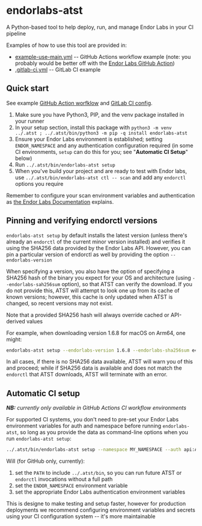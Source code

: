 # endorlabs-atst
A Python-based tool to help deploy, run, and manage Endor Labs in your CI pipeline

Examples of how to use this tool are provided in:

- [example-use-main.yml](.github/workflows/example-use-main.yml) -- GitHub Actions workflow example (note: you probably would be better off with the [Endor Labs GitHub Action](https://github.com/marketplace/actions/endor-labs-scan))
- [.gitlab-ci.yml](.gitlab-ci.yml) -- GitLab CI example

## Quick start

See example [GitHub Action worfklow](.github/workflows/example-use-main.yml) and [GitLab CI config](.gitlab-ci.yml).

1. Make sure you have Python3, PIP, and the venv package installed in your runner
2. In your setup section, install this package with `python3 -m venv ../.atst ; ../.atst/bin/python3 -m pip -q install endorlabs-atst`
3. Ensure your Endor Labs environment is established; setting `ENDOR_NAMESPACE` and any authentication configuration required (in some CI environments, `setup` can do this for you; see "**Automatic CI Setup**" below)
4. Run `../.atst/bin/endorlabs-atst setup`
5. When you've build your project and are ready to test with Endor labs, use `../.atst/bin/endorlabs-atst ctl -- scan` and add any `endorctl` options you require

Remember to configure your scan environment variables and authentication as [the Endor Labs Documentation](https://docs.api.endorlabs.com) explains.

## Pinning and verifying endorctl versions

`endorlabs-atst setup` by default installs the latest version (unless there's already an `endorctl` of the current minor version installed) and verifies it using the SHA256 data provided by the Endor Labs API. However, you can pin a particular version of endorctl as well by providing the option `--endorlabs-version`

When specifying a version, you also have the option of specifying a SHA256 hash of the binary you expect for your OS and architecture (using `--endorlabs-sah256sum` option), so that ATST can verify the download. If you do not provide this, ATST will attempt to look one up from its cache of known versions; however, this cache is only updated when ATST is changed, so recent versions may not exist.

Note that a provided SHA256 hash will always override cached or API-derived values

For example, when downloading version 1.6.8 for macOS on Arm64, one might:

```bash
endorlabs-atst setup --endorlabs-version 1.6.8 --endorlabs-sha256sum e4ffa898606e53b78925e4618f095641c52b21d57522d9aa965db8aef1f5f4f1
```

In all cases, if there is no SHA256 data available, ATST will warn you of this and proceed; while if SHA256 data is available and does not match the `endorctl` that ATST downloads, ATST will terminate with an error.

## Automatic CI setup

***NB:*** *currently only available in GitHub Actions CI workflow environments*

For supported CI systems, you don't need to pre-set your Endor Labs environment variables for auth and namespace before running `endorlabs-atst`, so long as you provide the data as command-line options when you run `endorlabs-atst setup`:

```bash
../.atst/bin/endorlabs-atst setup --namespace MY_NAMESPACE --auth api:API_KEY:API_SECRET --endorlabs-version latest
```

Will (for GitHub only, currently):

1. set the `PATH` to include `../.atst/bin`, so you can run future ATST or `endorctl` invocations without a full path
2. set the `ENDOR_NAMESPACE` environment variable
3. set the appropriate Endor Labs authentication environment variables

This is designe to make testing and setup faster, however for production deployments we recommend configuring environment variables and secrets using your CI configuration system -- it's more maintainable

